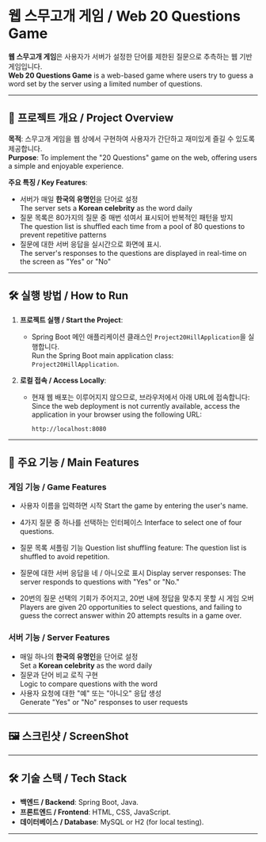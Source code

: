 # 웹 스무고개 게임 / Web 20 Questions Game

**웹 스무고개 게임**은 사용자가 서버가 설정한 단어를 제한된 질문으로 추측하는 웹 기반 게임입니다.  
**Web 20 Questions Game** is a web-based game where users try to guess a word set by the server using a limited number of questions.

---

## 🎯 프로젝트 개요 / Project Overview

**목적**: 스무고개 게임을 웹 상에서 구현하여 사용자가 간단하고 재미있게 즐길 수 있도록 제공합니다.  
**Purpose**: To implement the "20 Questions" game on the web, offering users a simple and enjoyable experience.

**주요 특징 / Key Features**:
- 서버가 매일 **한국의 유명인**을 단어로 설정  
  The server sets a **Korean celebrity** as the word daily
- 질문 목록은 80가지의 질문 중 매번 섞여서 표시되어 반복적인 패턴을 방지  
  The question list is shuffled each time from a pool of 80 questions to prevent repetitive patterns
- 질문에 대한 서버 응답을 실시간으로 화면에 표시.  
  The server's responses to the questions are displayed in real-time on the screen as "Yes" or "No"

---

## 🛠️ 실행 방법 / How to Run

1. **프로젝트 실행 / Start the Project**:
   - Spring Boot 메인 애플리케이션 클래스인 `Project20HillApplication`을 실행합니다.  
     Run the Spring Boot main application class: `Project20HillApplication`.

2. **로컬 접속 / Access Locally**:
   - 현재 웹 배포는 이루어지지 않으므로, 브라우저에서 아래 URL에 접속합니다:  
     Since the web deployment is not currently available, access the application in your browser using the following URL:
     ```plaintext
     http://localhost:8080
     ```
---

## 🚀 주요 기능 / Main Features

### 게임 기능 / Game Features
 - 사용자 이름을 입력하면 시작
   Start the game by entering the user's name.

 - 4가지 질문 중 하나를 선택하는 인터페이스
   Interface to select one of four questions.

 - 질문 목록 셔플링 기능
   Question list shuffling feature: The question list is shuffled to avoid repetition.

 - 질문에 대한 서버 응답을 네 / 아니오로 표시
   Display server responses: The server responds to questions with "Yes" or "No."

 - 20번의 질문 선택의 기회가 주어지고, 20번 내에 정답을 맞추지 못할 시 게임 오버
   Players are given 20 opportunities to select questions, and failing to guess the correct answer within 20 attempts results in a game over.

### 서버 기능 / Server Features
- 매일 하나의 **한국의 유명인**을 단어로 설정  
  Set a **Korean celebrity** as the word daily
- 질문과 단어 비교 로직 구현  
  Logic to compare questions with the word
- 사용자 요청에 대한 "예" 또는 "아니오" 응답 생성  
  Generate "Yes" or "No" responses to user requests

---

## 🖼️ 스크린샷 / ScreenShot


---

## 🛠️ 기술 스택 / Tech Stack

- **백엔드 / Backend**: Spring Boot, Java.
- **프론트엔드 / Frontend**: HTML, CSS, JavaScript.
- **데이터베이스 / Database**: MySQL or H2 (for local testing).

---

